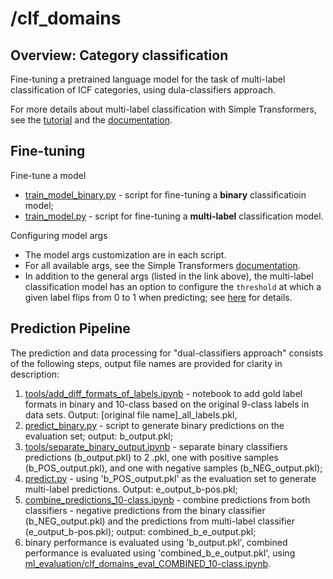 /clf_domains
=====================
Overview: Category classification
---------------------
Fine-tuning a pretrained language model for the task of multi-label classification of ICF categories, using dula-classifiers approach.

For more details about multi-label classification with Simple Transformers, see the [tutorial](https://towardsdatascience.com/multi-label-classification-using-bert-roberta-xlnet-xlm-and-distilbert-with-simple-transformers-b3e0cda12ce5) and the [documentation](https://simpletransformers.ai/docs/multi-label-classification/).

Fine-tuning
---------------------
Fine-tune a model
- [train_model_binary.py](train_model_binary.py) - script for fine-tuning a **binary** classificatioin model;
- [train_model.py](train_model.py) - script for fine-tuning a **multi-label** classification model.

Configuring model args
- The model args customization are in each script.
- For all available args, see the Simple Transformers [documentation](https://simpletransformers.ai/docs/usage/#configuring-a-simple-transformers-model).
- In addition to the general args (listed in the link above), the multi-label classification model has an option to configure the `threshold` at which a given label flips from 0 to 1 when predicting; see [here](https://simpletransformers.ai/docs/classification-models/#configuring-a-multi-label-classification-model) for details.

Prediction Pipeline
----------------------
The prediction and data processing for "dual-classifiers approach" consists of the following steps, output file names are provided for clarity in description:
1. [tools/add_diff_formats_of_labels.ipynb](tools/add_diff_formats_of_labels.ipynb) - notebook to add gold label formats in binary and 10-class based on the original 9-class labels in data sets. Output: [original file name]_all_labels.pkl, 
2. [predict_binary.py](predict_binary.py) - script to generate binary predictions on the evaluation set; output: b_output.pkl;
3. [tools/separate_binary_output.ipynb](tools/separate_binary_output.ipynb) - separate binary classifiers predictions (b_output.pkl) to 2 .pkl, one with positive samples (b_POS_output.pkl), and one with negative samples (b_NEG_output.pkl);
4. [predict.py](predict.py) - using 'b_POS_output.pkl' as the evaluation set to generate multi-label predictions. Output: e_output_b-pos.pkl;
5. [combine_predictions_10-class.ipynb](combine_predictions_10-class.ipynb) - combine predictions from both classifiers - negative predictions from the binary classifier (b_NEG_output.pkl) and the predictions from multi-label classifier (e_output_b-pos.pkl); output: combined_b_e_output.pkl;
6. binary performance is evaluated using 'b_output.pkl', combined performance is evaluated using 'combined_b_e_output.pkl', using [ml_evaluation/clf_domains_eval_COMBINED_10-class.ipynb](ml_evaluation/clf_domains_eval_COMBINED_10-class.ipynb).